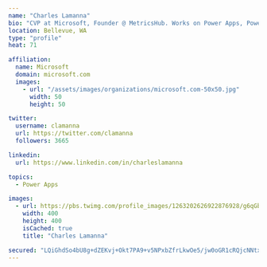 ```yaml
---
name: "Charles Lamanna"
bio: "CVP at Microsoft, Founder @ MetricsHub. Works on Power Apps, Power Automate, Power Virtual Agent, Common Data Service and Dynamics 365."
location: Bellevue, WA
type: "profile"
heat: 71

affiliation:
  name: Microsoft
  domain: microsoft.com
  images:
    - url: "/assets/images/organizations/microsoft.com-50x50.jpg"
      width: 50
      height: 50

twitter:
  username: clamanna
  url: https://twitter.com/clamanna
  followers: 3665

linkedin:
  url: https://www.linkedin.com/in/charleslamanna

topics:
  - Power Apps

images:
  - url: https://pbs.twimg.com/profile_images/1263202626922876928/g6qGbHZ-_400x400.jpg
    width: 400
    height: 400
    isCached: true
    title: "Charles Lamanna"

secured: "LQiGhdSo4bU8g+dZEKvj+Okt7PA9+v5NPxbZfrLkwOe5/jw0oGR1cRQjcNNtxwOAoBMMP4sTRXAgfLUzZPCUTLnPEvXY+iFufXqdtsf/XKeYBa9lTRsc3GFBafeE4+n3+skenMZpMEkZab9dIVYUozaNu2Otu+F1j/RUHKZYlEXC5D1qoRKFjYz6D2+O8BNrRJa3NAbhJAXeJkgXU71QJXX6989A7lnAQdcgAxQ70DHPKnOmXOpYXmjwKkBe0BYP+1bXYTNW508iK00vGSvwm12itT5KcIXSBMYEeBhzPtVdZlCqDtwksuDHlkj9muE7iFHHXhVUMxb9218c6lluHvP8Su1nyU5XdGGVEiaMxezY48jrLiiHM3MNqOeyHzLHAYAHAK82k4AhmUQWQI4+lC1LhxYiG6agc9sj/pPRvbY=;Bwds4FTr8MxhjdohX+7Rew=="
---
```


